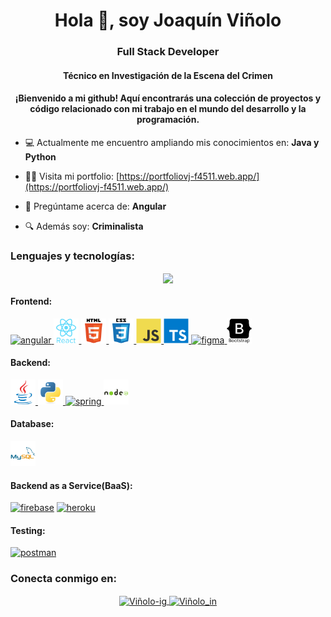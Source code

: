   <h1 align="center">Hola 👋, soy Joaquín Viñolo</h1>
  <h3 align="center">Full Stack Developer</h3>
   <h4 align="center">Técnico en Investigación de la Escena del Crimen</h4>
  
  <h4 align="center">¡Bienvenido a mi github! Aquí encontrarás una colección de proyectos y código relacionado con mi trabajo en el mundo del desarrollo y la programación.
    </h4>

  - 💻 Actualmente me encuentro ampliando mis conocimientos en: **Java y Python**

  - 👨‍💻 Visita mi portfolio: [https://portfoliovj-f4511.web.app/](https://portfoliovj-f4511.web.app/)

  - 💬 Pregúntame acerca de: **Angular**

  - 🔍 Además soy: **Criminalista**

  <div align="center">
    <h3 align="left">Lenguajes y tecnologías:</h3>
    <img align="center"
      src="https://github-readme-stats.vercel.app/api/top-langs/?username=joaquin9830&show_icons=true&locale=en&layout=compact&theme=chartreuse-dark" />
  </div>
  <div>
    <h4 align="left">Frontend:</h4>
    <a href="https://angular.io" target="_blank" rel="noreferrer"> <img
        src="https://angular.io/assets/images/logos/angular/angular.svg" alt="angular" width="40" height="40" /> </a>
    <a href="https://reactjs.org/" target="_blank" rel="noreferrer"> <img
        src="https://raw.githubusercontent.com/devicons/devicon/master/icons/react/react-original-wordmark.svg"
        alt="react" width="40" height="40" /> </a>
    <a href="https://www.w3.org/html/" target="_blank" rel="noreferrer"> <img
        src="https://raw.githubusercontent.com/devicons/devicon/master/icons/html5/html5-original-wordmark.svg"
        alt="html5" width="40" height="40" /> </a>
    <a href="https://www.w3schools.com/css/" target="_blank" rel="noreferrer"> <img
        src="https://raw.githubusercontent.com/devicons/devicon/master/icons/css3/css3-original-wordmark.svg" alt="css3"
        width="40" height="40" /> </a>
    <a href="https://developer.mozilla.org/en-US/docs/Web/JavaScript" target="_blank" rel="noreferrer"> <img
        src="https://raw.githubusercontent.com/devicons/devicon/master/icons/javascript/javascript-original.svg"
        alt="javascript" width="40" height="40" /> </a>
    <a href="https://www.typescriptlang.org/" target="_blank" rel="noreferrer"> <img
        src="https://raw.githubusercontent.com/devicons/devicon/master/icons/typescript/typescript-original.svg"
        alt="typescript" width="40" height="40" /> </a>
    <a href="https://www.figma.com/" target="_blank" rel="noreferrer"> <img
        src="https://www.vectorlogo.zone/logos/figma/figma-icon.svg" alt="figma" width="40" height="40" /> </a>
    <a href="https://getbootstrap.com" target="_blank" rel="noreferrer"> <img
        src="https://raw.githubusercontent.com/devicons/devicon/master/icons/bootstrap/bootstrap-plain-wordmark.svg"
        alt="bootstrap" width="40" height="40" /> </a>
  </div>
  <div>
    <h4 align="left">Backend:</h4>
    <a href="https://www.java.com" target="_blank" rel="noreferrer"> <img
        src="https://raw.githubusercontent.com/devicons/devicon/master/icons/java/java-original.svg" alt="java"
        width="40" height="40" /> </a> <a href="https://www.python.org" target="_blank" rel="noreferrer"> <img
        src="https://raw.githubusercontent.com/devicons/devicon/master/icons/python/python-original.svg" alt="python"
        width="40" height="40" /> </a><a href="https://spring.io/" target="_blank" rel="noreferrer"> <img
        src="https://www.vectorlogo.zone/logos/springio/springio-icon.svg" alt="spring" width="40" height="40" /> </a>
    <a href="https://nodejs.org" target="_blank" rel="noreferrer"> <img
        src="https://raw.githubusercontent.com/devicons/devicon/master/icons/nodejs/nodejs-original-wordmark.svg"
        alt="nodejs" width="40" height="40" /> </a>
  </div>
  <div>
    <h4 align="left">Database:</h4>
    <a href="https://www.mysql.com/" target="_blank" rel="noreferrer"> <img
        src="https://raw.githubusercontent.com/devicons/devicon/master/icons/mysql/mysql-original-wordmark.svg"
        alt="mysql" width="40" height="40" /> </a>
  </div>
  <div>
    <h4 align="left">Backend as a Service(BaaS):</h4>
    <a href="https://firebase.google.com/" target="_blank" rel="noreferrer"> <img
        src="https://www.vectorlogo.zone/logos/firebase/firebase-icon.svg" alt="firebase" width="40" height="40" /></a>
    <a href="https://heroku.com" target="_blank" rel="noreferrer"> <img
        src="https://www.vectorlogo.zone/logos/heroku/heroku-icon.svg" alt="heroku" width="40" height="40" /> </a>
  </div>
  <div>
    <h4 align="left">Testing:</h4>
    <a href="https://postman.com" target="_blank" rel="noreferrer"> <img
        src="https://www.vectorlogo.zone/logos/getpostman/getpostman-icon.svg" alt="postman" width="40" height="40" />
    </a>
  </div>
  </div>



  <div>
    <h3 align="left">Conecta conmigo en:</h3>
    <div>
      <p align="center">
        <a href="https://www.instagram.com/joaquin_vinolo/?hl=es-la" target="blank">
          <img align="center"
            src="https://user-images.githubusercontent.com/65192923/161411863-e98df321-4fc5-4068-869d-4adb213b51a1.png"
            alt="Viñolo-ig" height="35px" width="35px" />
        </a>
        <a href="https://www.linkedin.com/in/joaqu%C3%ADn-vi%C3%B1olo-833327239/" target="blank">
          <img align="center"
            src="https://user-images.githubusercontent.com/65192923/161412096-c041ebcb-5bc1-4777-9cbd-4160f8e2f309.png"
            alt="Viñolo_in" height="33px" width="35px" />
        </a>


  </div>


